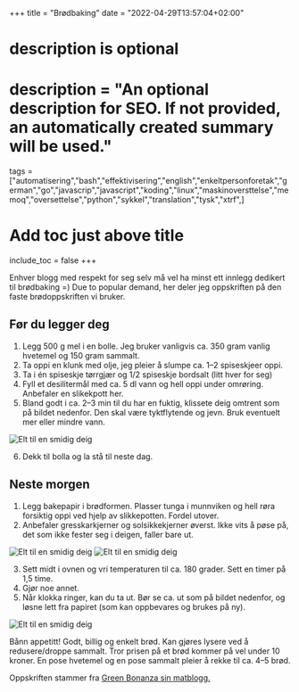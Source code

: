 +++
title = "Brødbaking"
date = "2022-04-29T13:57:04+02:00"

#
# description is optional
#
# description = "An optional description for SEO. If not provided, an automatically created summary will be used."

tags = ["automatisering","bash","effektivisering","english","enkeltpersonforetak","german","go","javascrip","javascript","koding","linux","maskinoversttelse","memoq","oversettelse","python","sykkel","translation","tysk","xtrf",]

# Add toc just above title
include_toc = false
+++

Enhver blogg med respekt for seg selv må vel ha minst ett innlegg dedikert til brødbaking =) Due to popular demand, her deler jeg oppskriften på den faste brødoppskriften vi bruker.

## Før du legger deg

1. Legg 500 g mel i en bolle. Jeg bruker vanligvis ca. 350 gram vanlig hvetemel og 150 gram sammalt.
2. Ta oppi en klunk med olje, jeg pleier å slumpe ca. 1–2 spiseskjeer oppi.
3. Ta i én spiseskje tørrgjær og 1/2 spiseskje bordsalt (litt hver for seg)
4. Fyll et desilitermål med ca. 5 dl vann og hell oppi under omrøring. Anbefaler en slikekpott her.
5. Bland godt i ca. 2–3 min til du har en fuktig, klissete deig omtrent som på bildet nedenfor. Den skal være tyktflytende og jevn. Bruk eventuelt mer eller mindre vann.

![Elt til en smidig deig](/images/blogg/brod1.JPG)

6. Dekk til bolla og la stå til neste dag.

## Neste morgen

1. Legg bakepapir i brødformen. Plasser tunga i munnviken og hell røra forsiktig oppi ved hjelp av slikkepotten. Fordel utover.
2. Anbefaler gresskarkjerner og solsikkekjerner øverst. Ikke vits å pøse på, det som ikke fester seg i deigen, faller bare ut.

![Elt til en smidig deig](/images/blogg/brod2.JPG)
![Elt til en smidig deig](/images/blogg/brod3.JPG)

3. Sett midt i ovnen og vri temperaturen til ca. 180 grader. Sett en timer på 1,5 time.
4. Gjør noe annet.
5. Når klokka ringer, kan du ta ut. Bør se ca. ut som på bildet nedenfor, og løsne lett fra papiret (som kan oppbevares og brukes på ny).

![Elt til en smidig deig](/images/blogg/brod4.JPG)

Bånn appetitt! Godt, billig og enkelt brød. Kan gjøres lysere ved å redusere/droppe sammalt. Tror prisen på et brød kommer på vel under 10 kroner. En pose hvetemel og en pose sammalt pleier å rekke til ca. 4–5 brød. 

Oppskriften stammer fra [Green Bonanza sin matblogg.](https://greenbonanza.com/2020/09/17/bonanzabrod-100-eltefritt-og-fool-proof/)




